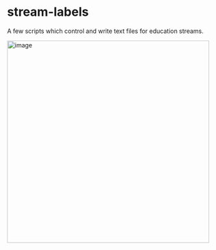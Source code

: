 # stream-labels
A few scripts which control and write text files for education streams.

<img width="471" alt="image" src="https://github.com/simbleau/stream-labels/assets/48108917/8659b927-c567-47a0-9969-53314bcd4a20">
